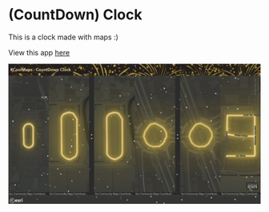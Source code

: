 # (CountDown) Clock

This is a clock made with maps :)

View this app [here](https://esrinederland.github.io/CoolMaps/Clock/Clock.html)


![CountDown Clock](../images/20221230_CountDownClock.gif)


